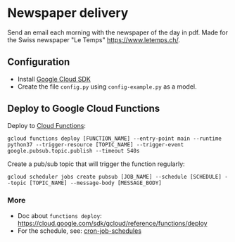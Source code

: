 # Newspaper delivery
Send an email each morning with the newspaper of the day in pdf. Made for the Swiss newspaper "Le Temps" https://www.letemps.ch/.

## Configuration
- Install [Google Cloud SDK](https://cloud.google.com/sdk/install)
- Create the file `config.py` using `config-example.py` as a model.

## Deploy to Google Cloud Functions
Deploy to [Cloud Functions](https://console.cloud.google.com/functions/):
```shell script
gcloud functions deploy [FUNCTION_NAME] --entry-point main --runtime python37 --trigger-resource [TOPIC_NAME] --trigger-event google.pubsub.topic.publish --timeout 540s
```

Create a pub/sub topic that will trigger the function regularly:
```shell script
gcloud scheduler jobs create pubsub [JOB_NAME] --schedule [SCHEDULE] --topic [TOPIC_NAME] --message-body [MESSAGE_BODY]
```

### More
- Doc about `functions deploy`: https://cloud.google.com/sdk/gcloud/reference/functions/deploy
- For the schedule, see: [cron-job-schedules](https://cloud.google.com/scheduler/docs/configuring/cron-job-schedules)
